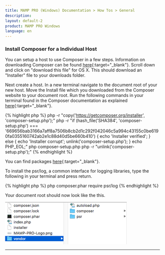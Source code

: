 ```yaml
---
title: MAMP PRO (Windows) Documentation > How Tos > General
description: 
layout: default-2
product: MAMP PRO Windows
language: en
---
```


### Install Composer for a Individual Host

You can setup a host to use Composer in a few steps. Information on downloading Composer can be found [here](https://getcomposer.org/doc/00-intro.md){:target="_blank"}. Scroll down and click on  "download this file" for OS X. This should download an "Installer" file to your downloads folder. 

Next create a host. In a new terminal navigate to the document root of   your new host. Move the Install file which you downloaded from the Composer website to your document root. Run the following commands in your terminal found in the Composer documentation as explained [here](https://getcomposer.org/download/){:target="_blank"}.
 
 {% highlight php %}
  php -r "copy('https://getcomposer.org/installer', 'composer-setup.php');"
    php -r "if (hash_file('SHA384', 'composer-setup.php') === '669656bab3166a7aff8a7506b8cb2d1c292f042046c5a994c43155c0be6190fa0355160742ab2e1c88d40d5be660b410') { echo 'Installer verified'; } else { echo 'Installer corrupt'; unlink('composer-setup.php'); } echo PHP_EOL;"
  php composer-setup.php
  php -r "unlink('composer-setup.php');"
 {% endhighlight %}
 
 You can find packages [here](https://packagist.org){:target="_blank"}.
  
 To install the psr/log, a common interface for logging libraries, type the following in your terminal and press return.
    
 {% highlight php %}
   php composer.phar require psr/log
 {% endhighlight %}
    
 Your document root should now look like the this.
    
![MAMP](/en/MAMP-PRO-Mac/How-Tos/General/SetupComposer/documentRoot.png)
    
---

